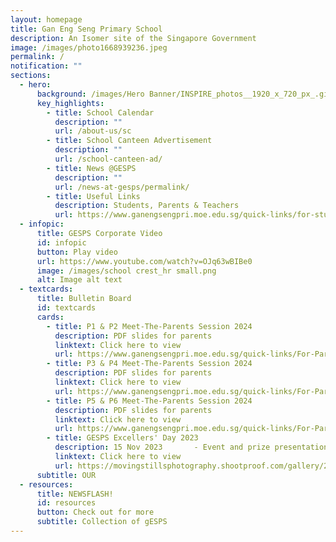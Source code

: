 ```yaml
---
layout: homepage
title: Gan Eng Seng Primary School
description: An Isomer site of the Singapore Government
image: /images/photo1668939236.jpeg
permalink: /
notification: ""
sections:
  - hero:
      background: /images/Hero Banner/INSPIRE_photos__1920_x_720_px_.gif
      key_highlights:
        - title: School Calendar
          description: ""
          url: /about-us/sc
        - title: School Canteen Advertisement
          description: ""
          url: /school-canteen-ad/
        - title: News @GESPS
          description: ""
          url: /news-at-gesps/permalink/
        - title: Useful Links
          description: Students, Parents & Teachers
          url: https://www.ganengsengpri.moe.edu.sg/quick-links/for-students/
  - infopic:
      title: GESPS Corporate Video
      id: infopic
      button: Play video
      url: https://www.youtube.com/watch?v=OJq63wBIBe0
      image: /images/school crest_hr small.png
      alt: Image alt text
  - textcards:
      title: Bulletin Board
      id: textcards
      cards:
        - title: P1 & P2 Meet-The-Parents Session 2024
          description: PDF slides for parents
          linktext: Click here to view
          url: https://www.ganengsengpri.moe.edu.sg/quick-links/For-Parents/links/
        - title: P3 & P4 Meet-The-Parents Session 2024
          description: PDF slides for parents
          linktext: Click here to view
          url: https://www.ganengsengpri.moe.edu.sg/quick-links/For-Parents/links/
        - title: P5 & P6 Meet-The-Parents Session 2024
          description: PDF slides for parents
          linktext: Click here to view
          url: https://www.ganengsengpri.moe.edu.sg/quick-links/For-Parents/links/
        - title: GESPS Excellers' Day 2023
          description: 15 Nov 2023       - Event and prize presentation photos (For P6 only)
          linktext: Click here to view
          url: https://movingstillsphotography.shootproof.com/gallery/20520170/album/16336550
      subtitle: OUR
  - resources:
      title: NEWSFLASH!
      id: resources
      button: Check out for more
      subtitle: Collection of gESPS
---
```

